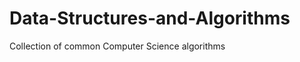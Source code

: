 Data-Structures-and-Algorithms
==============================

Collection of common Computer Science algorithms
